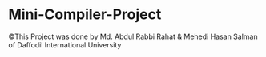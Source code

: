 # Mini-Compiler-Project

©This Project was done by Md. Abdul Rabbi Rahat & Mehedi Hasan Salman of Daffodil International University
